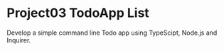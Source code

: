 # Project03 TodoApp List

Develop a simple command line Todo app using TypeScipt, Node.js and Inquirer.